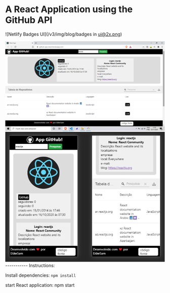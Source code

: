 # A React Application using the GitHub API

![Netlify Badges UI](/v3/img/blog/badges in ui@2x.png)

<img src='/public/demo-desktop.png' alt='demo desktop' />

<img src='/public/demo-mobile.png' alt='demo mobile' />
-----------
Instructions:

Install dependencies: 
    `npm install`

start React application:
    npm start